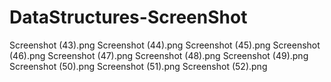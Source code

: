 # DataStructures-ScreenShot
Screenshot (43).png
Screenshot (44).png
Screenshot (45).png
Screenshot (46).png
Screenshot (47).png
Screenshot (48).png
Screenshot (49).png
Screenshot (50).png
Screenshot (51).png
Screenshot (52).png

